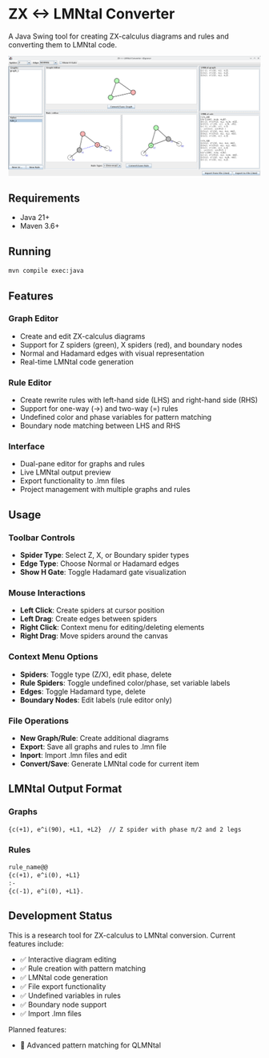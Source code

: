 # ZX <-> LMNtal Converter

A Java Swing tool for creating ZX-calculus diagrams and rules and converting them to LMNtal code.

![example](image.png)

## Requirements

- Java 21+
- Maven 3.6+

## Running

```bash
mvn compile exec:java
```

## Features

### Graph Editor
- Create and edit ZX-calculus diagrams
- Support for Z spiders (green), X spiders (red), and boundary nodes
- Normal and Hadamard edges with visual representation
- Real-time LMNtal code generation

### Rule Editor
- Create rewrite rules with left-hand side (LHS) and right-hand side (RHS)
- Support for one-way (→) and two-way (=) rules
- Undefined color and phase variables for pattern matching
- Boundary node matching between LHS and RHS

### Interface
- Dual-pane editor for graphs and rules
- Live LMNtal output preview
- Export functionality to .lmn files
- Project management with multiple graphs and rules

## Usage

### Toolbar Controls
- **Spider Type**: Select Z, X, or Boundary spider types
- **Edge Type**: Choose Normal or Hadamard edges
- **Show H Gate**: Toggle Hadamard gate visualization

### Mouse Interactions
- **Left Click**: Create spiders at cursor position
- **Left Drag**: Create edges between spiders
- **Right Click**: Context menu for editing/deleting elements
- **Right Drag**: Move spiders around the canvas

### Context Menu Options
- **Spiders**: Toggle type (Z/X), edit phase, delete
- **Rule Spiders**: Toggle undefined color/phase, set variable labels
- **Edges**: Toggle Hadamard type, delete
- **Boundary Nodes**: Edit labels (rule editor only)

### File Operations
- **New Graph/Rule**: Create additional diagrams
- **Export**: Save all graphs and rules to .lmn file
- **Inport**: Import .lmn files and edit
- **Convert/Save**: Generate LMNtal code for current item

## LMNtal Output Format

### Graphs
```
{c(+1), e^i(90), +L1, +L2}  // Z spider with phase π/2 and 2 legs
```

### Rules
```
rule_name@@
{c(+1), e^i(0), +L1}
:-
{c(-1), e^i(0), +L1}.
```

## Development Status

This is a research tool for ZX-calculus to LMNtal conversion. Current features include:
- ✅ Interactive diagram editing
- ✅ Rule creation with pattern matching
- ✅ LMNtal code generation
- ✅ File export functionality
- ✅ Undefined variables in rules
- ✅ Boundary node support
- ✅ Import .lmn files

Planned features:
- 🔄 Advanced pattern matching for QLMNtal
